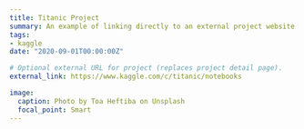 ```yaml
---
title: Titanic Project
summary: An example of linking directly to an external project website using `external_link`.
tags:
- kaggle
date: "2020-09-01T00:00:00Z"

# Optional external URL for project (replaces project detail page).
external_link: https://www.kaggle.com/c/titanic/notebooks

image:
  caption: Photo by Toa Heftiba on Unsplash
  focal_point: Smart
---
```

